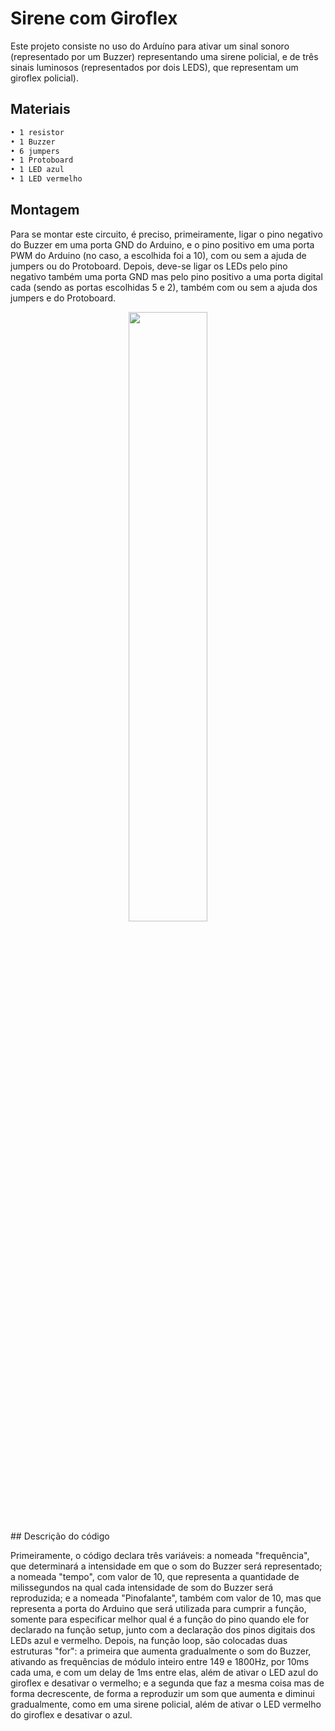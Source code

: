 # Sirene com Giroflex

Este projeto consiste no uso do Arduíno para ativar um sinal sonoro (representado por um Buzzer) representando uma sirene policial, e de três sinais luminosos (representados por dois LEDS), que representam um giroflex policial).

## Materiais

```sh
• 1 resistor
• 1 Buzzer
• 6 jumpers
• 1 Protoboard
• 1 LED azul
• 1 LED vermelho
```

## Montagem

Para se montar este circuito, é preciso, primeiramente, ligar o pino negativo do Buzzer em uma porta GND do Arduino, e o pino positivo em uma porta PWM do Arduino (no caso, a escolhida foi a 10), com ou sem a ajuda de jumpers ou do Protoboard.
Depois, deve-se ligar os LEDs pelo pino negativo também uma porta GND mas pelo pino positivo a uma porta digital cada (sendo as portas escolhidas 5 e 2), também com ou sem a ajuda dos jumpers e do Protoboard.

<div align="center">
<img src="https://user-images.githubusercontent.com/72284498/199761156-9b48ea15-9730-4062-8f1c-078b49e6eb27.png" width=50%>
</div>
## Descrição do código

Primeiramente, o código declara três variáveis: a nomeada "frequência", que determinará a intensidade em que o som do Buzzer será representado; a nomeada "tempo", com valor de 10, que representa a quantidade de milissegundos na qual cada intensidade de som do Buzzer será reproduzida; e a nomeada "Pinofalante", também com valor de 10, mas que representa a porta do Arduino que será utilizada para cumprir a função, somente para especificar melhor qual é a função do pino quando ele for declarado na função setup, junto com a declaração dos pinos digitais dos LEDs azul e vermelho. 
Depois, na função loop, são colocadas duas estruturas "for": a primeira que aumenta gradualmente o som do Buzzer, ativando as frequências de módulo inteiro entre 149 e 1800Hz, por 10ms cada uma, e com um delay de 1ms entre elas, além de ativar o LED azul do giroflex e desativar o vermelho; e a segunda que faz a mesma coisa mas de forma decrescente, de forma a reproduzir um som que aumenta e diminui gradualmente, como em uma sirene policial, além de ativar o LED vermelho do giroflex e desativar o azul.
